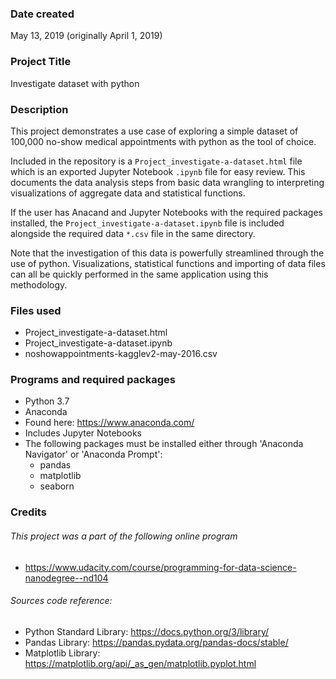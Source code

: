### Date created
May 13, 2019 (originally April 1, 2019)

### Project Title
Investigate dataset with python

### Description
This project demonstrates a use case of exploring a simple dataset of 100,000 no-show medical appointments with python as the tool of choice.

Included in the repository is a `Project_investigate-a-dataset.html` file which is an exported Jupyter Notebook `.ipynb` file for easy review.  This documents the data analysis steps from basic data wrangling to interpreting visualizations of aggregate data and statistical functions.

If the user has Anacand and Jupyter Notebooks with the required packages installed, the `Project_investigate-a-dataset.ipynb` file is included alongside the required data `*.csv` file in the same directory.

Note that the investigation of this data is powerfully streamlined through the use of python.  Visualizations, statistical functions and importing of data files can all be quickly performed in the same application using this methodology.

### Files used

* Project_investigate-a-dataset.html
* Project_investigate-a-dataset.ipynb
* noshowappointments-kagglev2-may-2016.csv

### Programs and required packages

* Python 3.7
* Anaconda
 * Found here: https://www.anaconda.com/
 * Includes Jupyter Notebooks
* The following packages must be installed either through 'Anaconda Navigator' or 'Anaconda Prompt':
  * pandas
  * matplotlib
  * seaborn

### Credits

###### This project was a part of the following online program

* https://www.udacity.com/course/programming-for-data-science-nanodegree--nd104

###### Sources code reference:

* Python Standard Library: https://docs.python.org/3/library/
* Pandas Library: https://pandas.pydata.org/pandas-docs/stable/
* Matplotlib Library: https://matplotlib.org/api/_as_gen/matplotlib.pyplot.html
